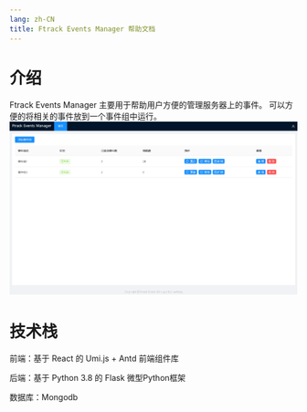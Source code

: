 ```yaml
---
lang: zh-CN
title: Ftrack Events Manager 帮助文档
---
```

# 介绍
Ftrack Events Manager 主要用于帮助用户方便的管理服务器上的事件。
可以方便的将相关的事件放到一个事件组中运行。
![首页](./index.png)

# 技术栈
前端：基于 React 的 Umi.js + Antd 前端组件库

后端：基于 Python 3.8 的 Flask 微型Python框架

数据库：Mongodb